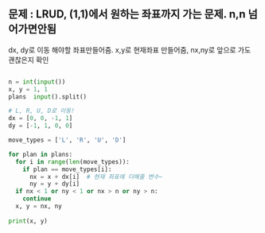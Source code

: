 ## 문제 : LRUD, (1,1)에서 원하는 좌표까지 가는 문제. n,n 넘어가면안됨

dx, dy로 이동 해야할 좌표만들어줌. x,y로 현재좌표 만들어줌, nx,ny로 앞으로 가도 괜찮은지 확인

```python

n = int(input())
x, y = 1, 1
plans  input().split()

# L, R, U, D로 이동! 
dx = [0, 0, -1, 1]
dy = [-1, 1, 0, 0]

move_types = ['L', 'R', 'U', 'D']

for plan in plans:
  for i in range(len(move_types)):
    if plan == move_types[i]:
      nx = x + dx[i]  # 현재 좌표에 더해줄 변수~
      ny = y + dy[i]
  if nx < 1 or ny < 1 or nx > n or ny > n:
    continue
  x, y = nx, ny
  
print(x, y)
```
